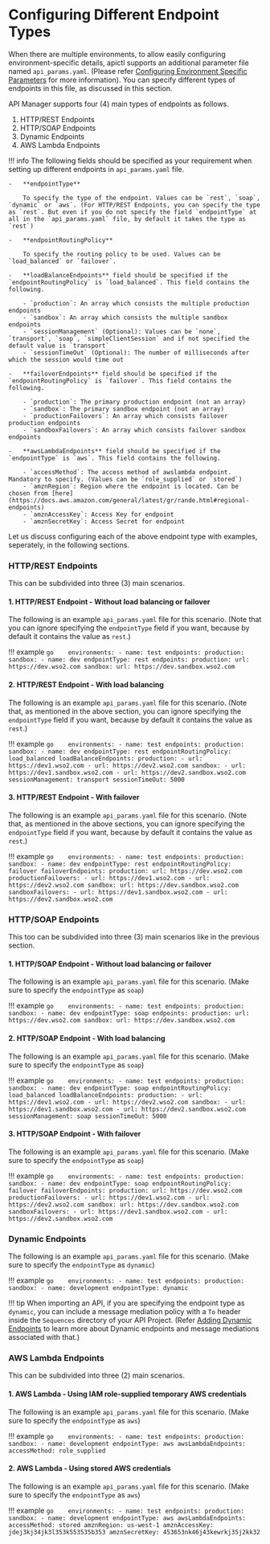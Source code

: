 #  Configuring Different Endpoint Types

When there are multiple environments, to allow easily configuring environment-specific details, apictl supports an additional parameter file named `api_params.yaml`. (Please refer [Configuring Environment Specific Parameters]({{base_path}}/learn/api-controller/advanced-topics/configuring-environment-specific-parameters) for more information). You can specify different types of endpoints in this file, as discussed in this section.

API Manager supports four (4) main types of endpoints as follows.

1. HTTP/REST Endpoints
2. HTTP/SOAP Endpoints
3. Dynamic Endpoints
4. AWS Lambda Endpoints

!!! info
    The following fields should be specified as your requirement when setting up different endpoints in `api_params.yaml` file.
    
    -   **endpointType**
        
        To specify the type of the endpoint. Values can be `rest`, `soap`, `dynamic` or `aws`. (For HTTP/REST Endpoints, you can specify the type as `rest`. But even if you do not specify the field `endpointType` at all in the `api_params.yaml` file, by default it takes the type as `rest`)
    
    -   **endpointRoutingPolicy**
    
        To specify the routing policy to be used. Values can be `load_balanced` or `failover`.
    
    -   **loadBalanceEndpoints** field should be specified if the `endpointRoutingPolicy` is `load_balanced`. This field contains the following.

        - `production`: An array which consists the multiple production endpoints
        - `sandbox`: An array which consists the multiple sandbox endpoints
        - `sessionManagement` (Optional): Values can be `none`, `transport`, `soap`, `simpleClientSession` and if not specified the default value is `transport`
        - `sessionTimeOut` (Optional): The number of milliseconds after which the session would time out

    -   **failoverEndpoints** field should be specified if the `endpointRoutingPolicy` is `failover`. This field contains the following.

        - `production`: The primary production endpoint (not an array)
        - `sandbox`: The primary sandbox endpoint (not an array)
        - `productionFailovers`: An array which consists failover production endpoints
        - `sandboxFailovers`: An array which consists failover sandbox endpoints

    -   **awsLambdaEndpoints** field should be specified if the `endpointType` is `aws`. This field contains the following.

        - `accessMethod`: The access method of awslambda endpoint. Mandatory to specify. (Values can be `role_supplied` or `stored`)
        - `amznRegion`: Region where the endpoint is located. Can be chosen from [here](https://docs.aws.amazon.com/general/latest/gr/rande.html#regional-endpoints)
        - `amznAccessKey`: Access Key for endpoint
        - `amznSecretKey`: Access Secret for endpoint

Let us discuss configuring each of the above endpoint type with examples, seperately, in the following sections.

### HTTP/REST Endpoints

This can be subdivided into three (3) main scenarios.

#### 1. HTTP/REST Endpoint - Without load balancing or failover

The following is an example `api_params.yaml` file for this scenario. (Note that you can ignore specifying the `endpointType` field if you want, because by default it contains the value as `rest`.)

!!! example
    ```go   
    environments:
      - name: test
        endpoints:
            production:
            sandbox:
      - name: dev
        endpointType: rest
        endpoints:
            production:
                url: https://dev.wso2.com
            sandbox:
                url: https://dev.sandbox.wso2.com
    ```

#### 2. HTTP/REST Endpoint - With load balancing

The following is an example `api_params.yaml` file for this scenario. (Note that, as mentioned in the above section, you can ignore specifying the `endpointType` field if you want, because by default it contains the value as `rest`.)

!!! example
    ```go   
    environments:
      - name: test
        endpoints:
            production:
            sandbox:
      - name: dev
        endpointType: rest
        endpointRoutingPolicy: load_balanced
        loadBalanceEndpoints:
            production:
                - url: https://dev1.wso2.com
                - url: https://dev2.wso2.com
            sandbox:
                - url: https://dev1.sandbox.wso2.com
                - url: https://dev2.sandbox.wso2.com
            sessionManagement: transport
            sessionTimeOut: 5000
    ```

#### 3. HTTP/REST Endpoint - With failover

The following is an example `api_params.yaml` file for this scenario. (Note that, as mentioned in the above sections, you can ignore specifying the `endpointType` field if you want, because by default it contains the value as `rest`.)

!!! example
    ```go   
    environments:
      - name: test
        endpoints:
            production:
            sandbox:
      - name: dev
        endpointType: rest
        endpointRoutingPolicy: failover
        failoverEndpoints:
            production:
                url: https://dev.wso2.com
            productionFailovers:
                - url: https://dev1.wso2.com
                - url: https://dev2.wso2.com
            sandbox:
                url: https://dev.sandbox.wso2.com
            sandboxFailovers:
                - url: https://dev1.sandbox.wso2.com
                - url: https://dev2.sandbox.wso2.com
    ```

### HTTP/SOAP Endpoints

This too can be subdivided into three (3) main scenarios like in the previous section.

#### 1. HTTP/SOAP Endpoint - Without load balancing or failover

The following is an example `api_params.yaml` file for this scenario. (Make sure to specify the `endpointType` as `soap`)

!!! example
    ```go   
    environments:
      - name: test
        endpoints:
            production:
            sandbox:
      - name: dev
        endpointType: soap
        endpoints:
            production:
                url: https://dev.wso2.com
            sandbox:
                url: https://dev.sandbox.wso2.com
    ```

#### 2. HTTP/SOAP Endpoint - With load balancing

The following is an example `api_params.yaml` file for this scenario. (Make sure to specify the `endpointType` as `soap`)

!!! example
    ```go   
    environments:
      - name: test
        endpoints:
            production:
            sandbox:
      - name: dev
        endpointType: soap
        endpointRoutingPolicy: load_balanced
        loadBalanceEndpoints:
            production:
                - url: https://dev1.wso2.com
                - url: https://dev2.wso2.com
            sandbox:
                - url: https://dev1.sandbox.wso2.com
                - url: https://dev2.sandbox.wso2.com
            sessionManagement: soap
            sessionTimeOut: 5000
    ```

#### 3. HTTP/SOAP Endpoint - With failover

The following is an example `api_params.yaml` file for this scenario. (Make sure to specify the `endpointType` as `soap`)

!!! example
    ```go   
    environments:
      - name: test
        endpoints:
            production:
            sandbox:
      - name: dev
        endpointType: soap
        endpointRoutingPolicy: failover
        failoverEndpoints:
            production:
                url: https://dev.wso2.com
            productionFailovers:
                - url: https://dev1.wso2.com
                - url: https://dev2.wso2.com
            sandbox:
                url: https://dev.sandbox.wso2.com
            sandboxFailovers:
                - url: https://dev1.sandbox.wso2.com
                - url: https://dev2.sandbox.wso2.com
    ```

### Dynamic Endpoints

The following is an example `api_params.yaml` file for this scenario. (Make sure to specify the `endpointType` as `dynamic`)

!!! example
    ```go   
    environments:
        - name: test
          endpoints:
              production:
              sandbox:
        - name: development
          endpointType: dynamic
    ```

!!! tip
    When importing an API, if you are specifying the endpoint type as `dynamic`, you can include a message mediation policy with a `To` header inside the `Sequences` directory of your API Project. (Refer [Adding Dynamic Endpoints]({{base_path}}/learn/api-gateway/message-mediation/adding-dynamic-endpoints/#adding-dynamic-endpoints) to learn more about Dynamic endpoints and message mediations associated with that.)

### AWS Lambda Endpoints

This can be subdivided into three (2) main scenarios.

#### 1. AWS Lambda - Using IAM role-supplied temporary AWS credentials

The following is an example `api_params.yaml` file for this scenario. (Make sure to specify the `endpointType` as `aws`)

!!! example
    ```go   
    environments:
      - name: test
        endpoints:
            production:
            sandbox:
      - name: development
        endpointType: aws
        awsLambdaEndpoints:
            accessMethod: role_supplied
    ```

#### 2. AWS Lambda - Using stored AWS credentials

The following is an example `api_params.yaml` file for this scenario. (Make sure to specify the `endpointType` as `aws`)

!!! example
    ```go   
    environments:
      - name: test
        endpoints:
            production:
            sandbox:
      - name: development
        endpointType: aws
        awsLambdaEndpoints:
            accessMethod: stored
            amznRegion: us-west-1
            amznAccessKey: jdej3kj34jk3l353k553535b353
            amznSecretKey: 453653nk46j43kewrkj35j2kk32
    ```
